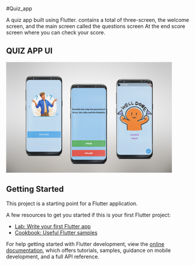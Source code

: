 #Quiz_app

A quiz app built using Flutter. contains a total of three-screen,
the welcome screen, and the main screen called the questions screen
At the end score screen where you can check your score.
## QUIZ APP UI

<img src="https://github.com/feysalabdi/Quiz_App/blob/main/Screenshot/image.jpg"  height="300">


## Getting Started

This project is a starting point for a Flutter application.

A few resources to get you started if this is your first Flutter project:

- [Lab: Write your first Flutter app](https://docs.flutter.dev/get-started/codelab)
- [Cookbook: Useful Flutter samples](https://docs.flutter.dev/cookbook)

For help getting started with Flutter development, view the
[online documentation](https://docs.flutter.dev/), which offers tutorials,
samples, guidance on mobile development, and a full API reference.
